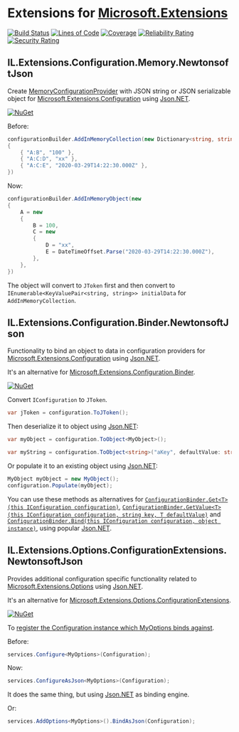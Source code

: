 # Extensions for [Microsoft.Extensions](https://github.com/dotnet/extensions)

[![Build Status](https://iron9light.visualstudio.com/github/_apis/build/status/iron9light.IL.Extensions?branchName=master)](https://iron9light.visualstudio.com/github/_build/latest?definitionId=4&branchName=master)
[![Lines of Code](https://sonarcloud.io/api/project_badges/measure?project=iron9light_IL.Extensions&metric=ncloc)](https://sonarcloud.io/dashboard?id=iron9light_IL.Extensions)
[![Coverage](https://sonarcloud.io/api/project_badges/measure?project=iron9light_IL.Extensions&metric=coverage)](https://sonarcloud.io/dashboard?id=iron9light_IL.Extensions)
[![Reliability Rating](https://sonarcloud.io/api/project_badges/measure?project=iron9light_IL.Extensions&metric=reliability_rating)](https://sonarcloud.io/dashboard?id=iron9light_IL.Extensions)
[![Security Rating](https://sonarcloud.io/api/project_badges/measure?project=iron9light_IL.Extensions&metric=security_rating)](https://sonarcloud.io/dashboard?id=iron9light_IL.Extensions)

## IL.Extensions.Configuration.Memory.NewtonsoftJson

Create [MemoryConfigurationProvider](https://docs.microsoft.com/en-us/aspnet/core/fundamentals/configuration/?#memory-configuration-provider) with JSON string or JSON serializable object for [Microsoft.Extensions.Configuration](https://docs.microsoft.com/en-us/aspnet/core/fundamentals/configuration/) using [Json.NET](https://www.newtonsoft.com/json).

[![NuGet](https://img.shields.io/nuget/vpre/IL.Extensions.Configuration.Memory.NewtonsoftJson.svg)](https://www.nuget.org/packages/IL.Extensions.Configuration.Memory.NewtonsoftJson/)

Before:

```csharp
configurationBuilder.AddInMemoryCollection(new Dictionary<string, string>
{
    { "A:B", "100" },
    { "A:C:D", "xx" },
    { "A:C:E", "2020-03-29T14:22:30.000Z" },
})
```

Now:

```csharp
configurationBuilder.AddInMemoryObject(new
{
    A = new
    {
        B = 100,
        C = new
        {
            D = "xx",
            E = DateTimeOffset.Parse("2020-03-29T14:22:30.000Z"),
        },
    },
})
```

The object will convert to `JToken` first and then convert to `IEnumerable<KeyValuePair<string, string>> initialData` for `AddInMemoryCollection`.

## IL.Extensions.Configuration.Binder.NewtonsoftJson

Functionality to bind an object to data in configuration providers for [Microsoft.Extensions.Configuration](https://docs.microsoft.com/en-us/aspnet/core/fundamentals/configuration/) using [Json.NET](https://www.newtonsoft.com/json).

It's an alternative for [Microsoft.Extensions.Configuration.Binder](https://www.nuget.org/packages/Microsoft.Extensions.Configuration.Binder/).

[![NuGet](https://img.shields.io/nuget/vpre/IL.Extensions.Configuration.Binder.NewtonsoftJson.svg)](https://www.nuget.org/packages/IL.Extensions.Configuration.Binder.NewtonsoftJson/)

Convert `IConfiguration` to `JToken`.

```csharp
var jToken = configuration.ToJToken();
```

Then deserialize it to object using [Json.NET](https://www.newtonsoft.com/json):

```csharp
var myObject = configuration.ToObject<MyObject>();

var myString = configuration.ToObject<string>("aKey", defaultValue: string.Empty);
```

Or populate it to an existing object using [Json.NET](https://www.newtonsoft.com/json):

```csharp
MyObject myObject = new MyObject();
configuration.Populate(myObject);
```

You can use these methods as alternatives for [`ConfigurationBinder.Get<T>(this IConfiguration configuration)`](https://docs.microsoft.com/en-us/dotnet/api/microsoft.extensions.configuration.configurationbinder.get?#Microsoft_Extensions_Configuration_ConfigurationBinder_Get__1_Microsoft_Extensions_Configuration_IConfiguration_), [`ConfigurationBinder.GetValue<T>(this IConfiguration configuration, string key, T defaultValue)`](https://docs.microsoft.com/en-us/dotnet/api/microsoft.extensions.configuration.configurationbinder.getvalue?#Microsoft_Extensions_Configuration_ConfigurationBinder_GetValue__1_Microsoft_Extensions_Configuration_IConfiguration_System_String___0_) and [`ConfigurationBinder.Bind(this IConfiguration configuration, object instance)`](https://docs.microsoft.com/en-us/dotnet/api/microsoft.extensions.configuration.configurationbinder.bind?#Microsoft_Extensions_Configuration_ConfigurationBinder_Bind_Microsoft_Extensions_Configuration_IConfiguration_System_Object_), using popular [Json.NET](https://www.newtonsoft.com/json).

## IL.Extensions.Options.ConfigurationExtensions.NewtonsoftJson

Provides additional configuration specific functionality related to [Microsoft.Extensions.Options](https://docs.microsoft.com/en-us/aspnet/core/fundamentals/configuration/options) using [Json.NET](https://www.newtonsoft.com/json).

It's an alternative for [Microsoft.Extensions.Options.ConfigurationExtensions](https://www.nuget.org/packages/Microsoft.Extensions.Options.ConfigurationExtensions/).

[![NuGet](https://img.shields.io/nuget/vpre/IL.Extensions.Options.ConfigurationExtensions.NewtonsoftJson.svg)](https://www.nuget.org/packages/IL.Extensions.Options.ConfigurationExtensions.NewtonsoftJson/)

To [register the Configuration instance which MyOptions binds against](https://docs.microsoft.com/en-us/aspnet/core/fundamentals/configuration/options?#general-options-configuration).

Before:

```csharp
services.Configure<MyOptions>(Configuration);
```

Now:

```csharp
services.ConfigureAsJson<MyOptions>(Configuration);
```

It does the same thing, but using [Json.NET](https://www.newtonsoft.com/json) as binding engine.

Or:

```csharp
services.AddOptions<MyOptions>().BindAsJson(Configuration);
```
